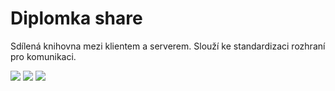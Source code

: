 # Diplomka share

Sdílená knihovna mezi klientem a serverem. Slouží ke standardizaci rozhraní pro komunikaci.

![](https://img.shields.io/github/languages/code-size/stechy1/diplomka-share)
![](https://img.shields.io/github/package-json/v/stechy1/diplomka-share)
![](https://img.shields.io/librariesio/github/stechy1/diplomka-share)
